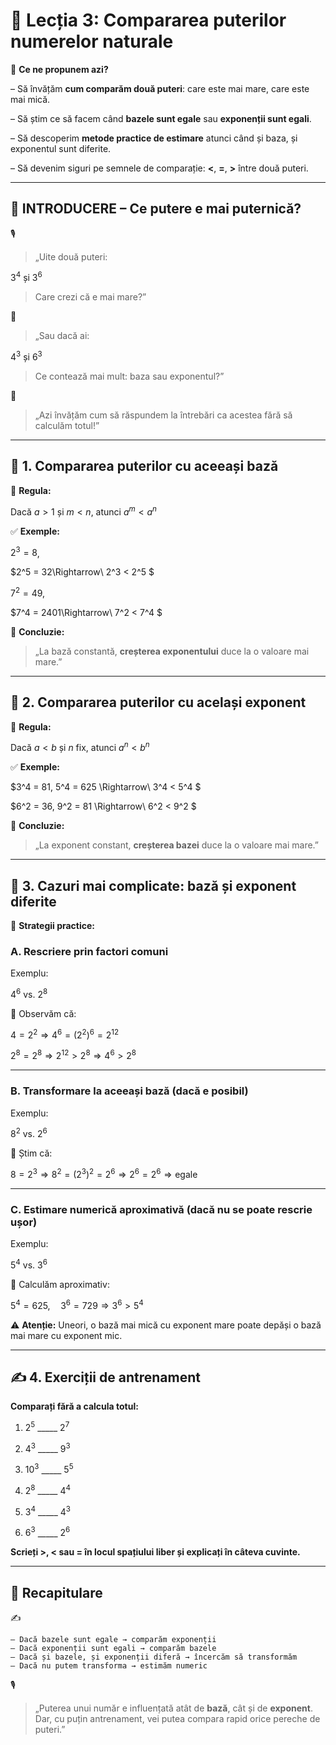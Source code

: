 # 📘 Lecția 3: Compararea puterilor numerelor naturale

🎯 **Ce ne propunem azi?**

 – Să învățăm **cum comparăm două puteri**: care este mai mare, care este mai mică.

 – Să știm ce să facem când **bazele sunt egale** sau **exponenții sunt egali**.

 – Să descoperim **metode practice de estimare** atunci când și baza, și exponentul sunt diferite.

 – Să devenim siguri pe semnele de comparație: **<**, **=**, **>** între două puteri.

------

## 🔔 INTRODUCERE – Ce putere e mai puternică?

🎙️

> „Uite două puteri:

$3^4\ \text{și}\ 3^6$

> Care crezi că e mai mare?”

🧠

> „Sau dacă ai:

$4^3\ \text{și}\ 6^3$

> Ce contează mai mult: baza sau exponentul?”

🎯

> „Azi învățăm cum să răspundem la întrebări ca acestea fără să calculăm totul!”

------

## 🔹 1. Compararea puterilor cu aceeași bază

📘 **Regula:**

$\text{Dacă } a > 1 \text{ și } m < n,\ \text{atunci } a^m < a^n$

✅ **Exemple:**

$2^3 = 8$,

$2^5 = 32\Rightarrow\ 2^3 < 2^5  $

$7^2 = 49$,

$7^4 = 2401\Rightarrow\ 7^2 < 7^4  $

🧠 **Concluzie:**

> „La bază constantă, **creșterea exponentului** duce la o valoare mai mare.”

------

## 🔹 2. Compararea puterilor cu același exponent

📘 **Regula:**

$\text{Dacă } a < b \text{ și } n \text{ fix},\ \text{atunci } a^n < b^n$

✅ **Exemple:**

$3^4 = 81, 5^4 = 625 \Rightarrow\ 3^4 < 5^4  $

$6^2 = 36, 9^2 = 81 \Rightarrow\ 6^2 < 9^2  $

🧠 **Concluzie:**

> „La exponent constant, **creșterea bazei** duce la o valoare mai mare.”

------

## 🔹 3. Cazuri mai complicate: bază și exponent diferite

🧠 **Strategii practice:**

### A. **Rescriere prin factori comuni**

Exemplu:

$4^6\ \text{vs.}\ 2^8$

📝 Observăm că:

$4 = 2^2 \Rightarrow 4^6 = (2^2)^6 = 2^{12}$

$2^8 = 2^8 \Rightarrow 2^{12} > 2^8 \Rightarrow 4^6 > 2^8$

------

### B. **Transformare la aceeași bază (dacă e posibil)**

Exemplu:

$8^2\ \text{vs.}\ 2^6$

📝 Știm că:

$8 = 2^3 \Rightarrow 8^2 = (2^3)^2 = 2^6 \Rightarrow 2^6 = 2^6 \Rightarrow \text{egale}$

------

### C. **Estimare numerică aproximativă (dacă nu se poate rescrie ușor)**

Exemplu:

$5^4\ \text{vs.}\ 3^6$

📝 Calculăm aproximativ:

$5^4 = 625,\quad 3^6 = 729 \Rightarrow 3^6 > 5^4$

⚠️ **Atenție:** Uneori, o bază mai mică cu exponent mare poate depăși o bază mai mare cu exponent mic.

------

## ✍️ 4. Exerciții de antrenament

**Comparați fără a calcula totul:**

1. $2^5$ _____ $2^7$

2. $4^3$ _____ $9^3$

3. $10^3$ _____ $5^5$

4. $2^8$ _____ $4^4$

5. $3^4$ _____ $4^3$

6. $6^3$ _____ $2^6$

**Scrieți >, < sau = în locul spațiului liber și explicați în câteva cuvinte.**

------

## 🔁 Recapitulare

✍️

```
– Dacă bazele sunt egale → comparăm exponenții  
– Dacă exponenții sunt egali → comparăm bazele  
– Dacă și bazele, și exponenții diferă → încercăm să transformăm  
– Dacă nu putem transforma → estimăm numeric
```

🎙️

> „Puterea unui număr e influențată atât de **bază**, cât și de **exponent**.
>  Dar, cu puțin antrenament, vei putea compara rapid orice pereche de puteri.”

